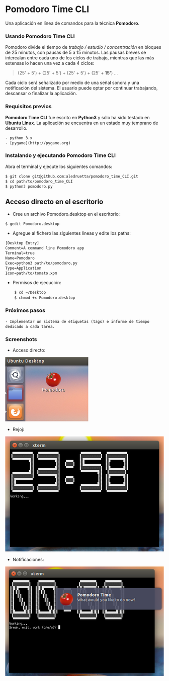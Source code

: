 # Pomodoro Time CLI

Una aplicación en línea de comandos para la técnica **Pomodoro**.

### Usando Pomodoro Time CLI

Pomodoro divide el tiempo de _trabajo / estudio / concentración_ en bloques de 25 minutos, con pausas de 5 a 15 minutos. Las pausas breves se intercalan entre cada uno de los ciclos de trabajo, mientras que las más extensas lo hacen una vez a cada 4 ciclos:

> (25' + 5') + (25' + 5') + (25' + 5') + (25' + **15'**) ...

Cada ciclo será señalizado por medio de una señal sonora y una notificación del sistema. El usuario puede optar por continuar trabajando, descansar o finalizar la aplicación.

### Requisitos previos

**Pomodoro Time CLI** fue escrito en **Python3** y sólo ha sido testado en **Ubuntu Linux**. La aplicación se encuentra en un estado muy temprano de desarrollo.

    - python 3.x
    - [pygame](http://pygame.org)

### Instalando y ejecutando Pomodoro Time CLI

Abra el terminal y ejecute los siguientes comandos:

<!-- language: lang-bash -->

    $ git clone git@github.com:aledruetta/pomodoro_time_CLI.git
    $ cd path/to/pomodoro_time_CLI
    $ python3 pomodoro.py

## Acceso directo en el escritorio

- Cree un archivo Pomodoro.desktop en el escritorio:

<!-- language: lang-bash -->

    $ gedit Pomodoro.desktop

- Agregue al fichero las siguientes lineas y edite los paths:

<!-- language: lang-bash -->

    [Desktop Entry]
    Comment=A command line Pomodoro app
    Terminal=true
    Name=Pomodoro
    Exec=python3 path/to/pomodoro.py
    Type=Application
    Icon=path/to/tomato.xpm

- Permisos de ejecución:

```bash
    $ cd ~/Desktop
    $ chmod +x Pomodoro.desktop
```

### Próximos pasos

    - Implementar un sistema de etiquetas (tags) e informe de tiempo dedicado a cada tarea.

### Screenshots

- Acceso directo:

![Acceso directo en el escritorio](images/shortcut.png)

- Rejoj:

![Pomodoro Time CLI working](images/pomodoro_time_CLI.png)

- Notificaciones:

![Notificaciones](images/notify.png)

